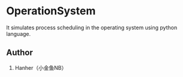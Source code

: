 # OperationSystem
It simulates process scheduling in the operating system using python language.

## Author
1. Hanher（小金鱼NB）
